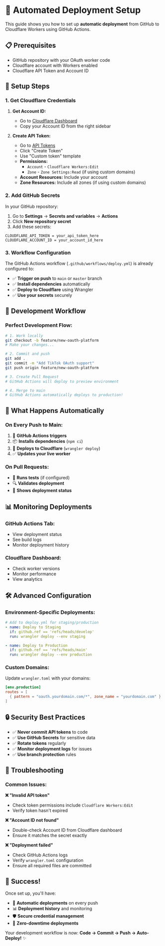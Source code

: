 # 🚀 Automated Deployment Setup

This guide shows you how to set up **automatic deployment** from GitHub to Cloudflare Workers using GitHub Actions.

## 📋 Prerequisites

- GitHub repository with your OAuth worker code
- Cloudflare account with Workers enabled
- Cloudflare API Token and Account ID

## 🔧 Setup Steps

### 1. Get Cloudflare Credentials

1. **Get Account ID:**
   - Go to [Cloudflare Dashboard](https://dash.cloudflare.com/)
   - Copy your Account ID from the right sidebar

2. **Create API Token:**
   - Go to [API Tokens](https://dash.cloudflare.com/profile/api-tokens)
   - Click "Create Token"
   - Use "Custom token" template
   - **Permissions:**
     - `Account` - `Cloudflare Workers:Edit`
     - `Zone` - `Zone Settings:Read` (if using custom domains)
   - **Account Resources:** Include your account
   - **Zone Resources:** Include all zones (if using custom domains)

### 2. Add GitHub Secrets

In your GitHub repository:

1. Go to **Settings** → **Secrets and variables** → **Actions**
2. Click **New repository secret**
3. Add these secrets:

```
CLOUDFLARE_API_TOKEN = your_api_token_here
CLOUDFLARE_ACCOUNT_ID = your_account_id_here
```

### 3. Workflow Configuration

The GitHub Actions workflow (`.github/workflows/deploy.yml`) is already configured to:

- ✅ **Trigger on push** to `main` or `master` branch
- ✅ **Install dependencies** automatically
- ✅ **Deploy to Cloudflare** using Wrangler
- ✅ **Use your secrets** securely

## 🔄 Development Workflow

### Perfect Development Flow:

```bash
# 1. Work locally
git checkout -b feature/new-oauth-platform
# Make your changes...

# 2. Commit and push
git add .
git commit -m "Add TikTok OAuth support"
git push origin feature/new-oauth-platform

# 3. Create Pull Request
# GitHub Actions will deploy to preview environment

# 4. Merge to main
# GitHub Actions automatically deploys to production!
```

## 🎯 What Happens Automatically

### On Every Push to Main:
1. 🔄 **GitHub Actions triggers**
2. 📦 **Installs dependencies** (`npm ci`)
3. 🚀 **Deploys to Cloudflare** (`wrangler deploy`)
4. ✅ **Updates your live worker**

### On Pull Requests:
- 🧪 **Runs tests** (if configured)
- 🔍 **Validates deployment** 
- 📝 **Shows deployment status**

## 📊 Monitoring Deployments

### GitHub Actions Tab:
- View deployment status
- See build logs
- Monitor deployment history

### Cloudflare Dashboard:
- Check worker versions
- Monitor performance
- View analytics

## 🛠️ Advanced Configuration

### Environment-Specific Deployments:

```yaml
# Add to deploy.yml for staging/production
- name: Deploy to Staging
  if: github.ref == 'refs/heads/develop'
  run: wrangler deploy --env staging

- name: Deploy to Production  
  if: github.ref == 'refs/heads/main'
  run: wrangler deploy --env production
```

### Custom Domains:
Update `wrangler.toml` with your domains:

```toml
[env.production]
routes = [
  { pattern = "oauth.yourdomain.com/*", zone_name = "yourdomain.com" }
]
```

## 🔒 Security Best Practices

- ✅ **Never commit API tokens** to code
- ✅ **Use GitHub Secrets** for sensitive data
- ✅ **Rotate tokens** regularly
- ✅ **Monitor deployment logs** for issues
- ✅ **Use branch protection** rules

## 🚨 Troubleshooting

### Common Issues:

**❌ "Invalid API token"**
- Check token permissions include `Cloudflare Workers:Edit`
- Verify token hasn't expired

**❌ "Account ID not found"**  
- Double-check Account ID from Cloudflare dashboard
- Ensure it matches the secret exactly

**❌ "Deployment failed"**
- Check GitHub Actions logs
- Verify `wrangler.toml` configuration
- Ensure all required files are committed

## 🎉 Success!

Once set up, you'll have:
- 🔄 **Automatic deployments** on every push
- 📊 **Deployment history** and monitoring  
- 🛡️ **Secure credential management**
- 🚀 **Zero-downtime deployments**

Your development workflow is now: **Code → Commit → Push → Auto-Deploy!** ✨
